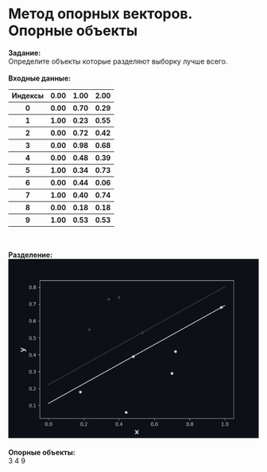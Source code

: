# Метод опорных векторов. Опорные объекты
**Задание:**<br>
Определите объекты которые разделяют выборку лучше всего.<br><br>
**Входные данные:**
<br><table><tr><th>Индексы</th><th>0.00</th><th>1.00</th><th>2.00</th></tr><tr><th>0</th><th>0.00</th><th>0.70</th><th>0.29</th></tr><tr><th>1</th><th>1.00</th><th>0.23</th><th>0.55</th></tr><tr><th>2</th><th>0.00</th><th>0.72</th><th>0.42</th></tr><tr><th>3</th><th>0.00</th><th>0.98</th><th>0.68</th></tr><tr><th>4</th><th>0.00</th><th>0.48</th><th>0.39</th></tr><tr><th>5</th><th>1.00</th><th>0.34</th><th>0.73</th></tr><tr><th>6</th><th>0.00</th><th>0.44</th><th>0.06</th></tr><tr><th>7</th><th>1.00</th><th>0.40</th><th>0.74</th></tr><tr><th>8</th><th>0.00</th><th>0.18</th><th>0.18</th></tr><tr><th>9</th><th>1.00</th><th>0.53</th><th>0.53</th></tr></table><br><br>
**Разделение:**
<br>![alt text](Answer/plot.png)<br><br>
**Опорные объекты:**<br>
3 4 9<br><br>